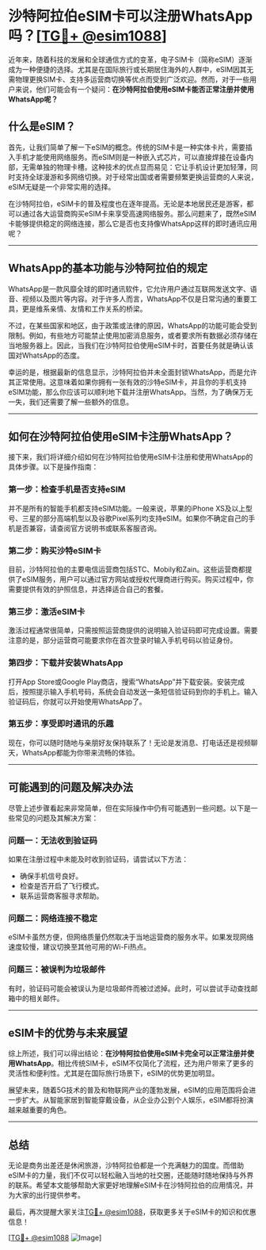 # 沙特阿拉伯eSIM卡可以注册WhatsApp吗？[[TG💪+ @esim1088](https://t.me/s/esim1088)]

近年来，随着科技的发展和全球通信方式的变革，电子SIM卡（简称eSIM）逐渐成为一种便捷的选择。尤其是在国际旅行或长期居住海外的人群中，eSIM因其无需物理更换SIM卡、支持多运营商切换等优点而受到广泛欢迎。然而，对于一些用户来说，他们可能会有一个疑问：**在沙特阿拉伯使用eSIM卡能否正常注册并使用WhatsApp呢？**

## 什么是eSIM？

首先，让我们简单了解一下eSIM的概念。传统的SIM卡是一种实体卡片，需要插入手机才能使用网络服务。而eSIM则是一种嵌入式芯片，可以直接焊接在设备内部，无需单独的物理卡槽。这种技术的优点显而易见：它让手机设计更加轻薄，同时支持全球漫游和多网络切换。对于经常出国或者需要频繁更换运营商的人来说，eSIM无疑是一个非常实用的选择。

在沙特阿拉伯，eSIM卡的普及程度也在逐年提高。无论是本地居民还是游客，都可以通过各大运营商购买eSIM卡来享受高速网络服务。那么问题来了，既然eSIM卡能够提供稳定的网络连接，那么它是否也支持像WhatsApp这样的即时通讯应用呢？

---

## WhatsApp的基本功能与沙特阿拉伯的规定

WhatsApp是一款风靡全球的即时通讯软件，它允许用户通过互联网发送文字、语音、视频以及图片等内容。对于许多人而言，WhatsApp不仅是日常沟通的重要工具，更是维系亲情、友情和工作关系的桥梁。

不过，在某些国家和地区，由于政策或法律的原因，WhatsApp的功能可能会受到限制。例如，有些地方可能禁止使用加密消息服务，或者要求所有数据必须存储在当地服务器上。因此，当我们在沙特阿拉伯使用eSIM卡时，首要任务就是确认该国对WhatsApp的态度。

幸运的是，根据最新的信息显示，沙特阿拉伯并未全面封锁WhatsApp，而是允许其正常使用。这意味着如果你拥有一张有效的沙特eSIM卡，并且你的手机支持eSIM功能，那么你应该可以顺利地下载并注册WhatsApp。当然，为了确保万无一失，我们还需要了解一些额外的信息。

---

## 如何在沙特阿拉伯使用eSIM卡注册WhatsApp？

接下来，我们将详细介绍如何在沙特阿拉伯使用eSIM卡注册和使用WhatsApp的具体步骤。以下是操作指南：

### 第一步：检查手机是否支持eSIM
并不是所有的智能手机都支持eSIM功能。一般来说，苹果的iPhone XS及以上型号、三星的部分高端机型以及谷歌Pixel系列均支持eSIM。如果你不确定自己的手机是否兼容，请查阅官方说明书或联系客服咨询。

### 第二步：购买沙特eSIM卡
目前，沙特阿拉伯的主要电信运营商包括STC、Mobily和Zain。这些运营商都提供了eSIM服务，用户可以通过官方网站或授权代理商进行购买。购买过程中，你需要提供有效的护照信息，并选择适合自己的套餐。

### 第三步：激活eSIM卡
激活过程通常很简单，只需按照运营商提供的说明输入验证码即可完成设置。需要注意的是，部分运营商可能要求你在首次登录时输入手机号码以验证身份。

### 第四步：下载并安装WhatsApp
打开App Store或Google Play商店，搜索“WhatsApp”并下载安装。安装完成后，按照提示输入手机号码，系统会自动发送一条短信验证码到你的手机上。输入验证码后，你就可以开始使用WhatsApp了。

### 第五步：享受即时通讯的乐趣
现在，你可以随时随地与亲朋好友保持联系了！无论是发消息、打电话还是视频聊天，WhatsApp都能为你带来流畅的体验。

---

## 可能遇到的问题及解决办法

尽管上述步骤看起来非常简单，但在实际操作中仍有可能遇到一些问题。以下是一些常见的问题及其解决方案：

### 问题一：无法收到验证码
如果在注册过程中未能及时收到验证码，请尝试以下方法：
- 确保手机信号良好。
- 检查是否开启了飞行模式。
- 联系运营商客服寻求帮助。

### 问题二：网络连接不稳定
eSIM卡虽然方便，但网络质量仍然取决于当地运营商的服务水平。如果发现网络速度较慢，建议切换至其他可用的Wi-Fi热点。

### 问题三：被误判为垃圾邮件
有时，验证码可能会被误认为是垃圾邮件而被过滤掉。此时，可以尝试手动查找邮箱中的相关邮件。

---

## eSIM卡的优势与未来展望

综上所述，我们可以得出结论：**在沙特阿拉伯使用eSIM卡完全可以正常注册并使用WhatsApp**。相比传统SIM卡，eSIM不仅简化了流程，还为用户带来了更多的灵活性和便利性。尤其是在国际旅行场景下，eSIM的优势更加明显。

展望未来，随着5G技术的普及和物联网产业的蓬勃发展，eSIM的应用范围将会进一步扩大。从智能家居到智能穿戴设备，从企业办公到个人娱乐，eSIM都将扮演越来越重要的角色。

---

## 总结

无论是商务出差还是休闲旅游，沙特阿拉伯都是一个充满魅力的国度。而借助eSIM卡的力量，我们不仅可以轻松融入当地的社交圈，还能随时随地保持与外界的联系。希望本文能够帮助大家更好地理解eSIM卡在沙特阿拉伯的应用情况，并为大家的出行提供参考。

最后，再次提醒大家关注[TG💪+ @esim1088](https://t.me/s/esim1088)，获取更多关于eSIM卡的知识和优惠信息！

[[TG💪+ @esim1088](https://t.me/s/esim1088) ![Image](https://i.postimg.cc/4NQfJmqS/Snipaste-2025-05-13-00-14-12.png)]